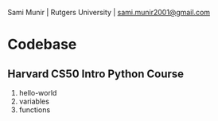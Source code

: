 Sami Munir | Rutgers University | sami.munir2001@gmail.com
# Codebase
## Harvard CS50 Intro Python Course
1. hello-world
2. variables
3. functions